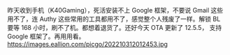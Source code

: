 昨天收到手机（K40Gaming），死活安装不上 Google 框架，不要说 Gmail 这些用不了，连 Authy 这些常用的工具都用不了，感觉整个人残废了一样。解锁 BL 要等 168 小时，刷不了机。都想着退货了。还好今天 OTA 更新了 12.5.5， 支持 Google 框架了。再用用看。 https://images.eallion.com/picgo/202210312012453.jpg 